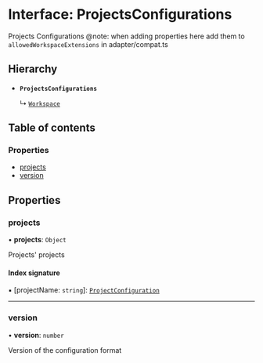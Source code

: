 # Interface: ProjectsConfigurations

Projects Configurations
@note: when adding properties here add them to `allowedWorkspaceExtensions` in adapter/compat.ts

## Hierarchy

- **`ProjectsConfigurations`**

  ↳ [`Workspace`](../../devkit/documents/Workspace)

## Table of contents

### Properties

- [projects](../../devkit/documents/ProjectsConfigurations#projects)
- [version](../../devkit/documents/ProjectsConfigurations#version)

## Properties

### projects

• **projects**: `Object`

Projects' projects

#### Index signature

▪ [projectName: `string`]: [`ProjectConfiguration`](../../devkit/documents/ProjectConfiguration)

---

### version

• **version**: `number`

Version of the configuration format
